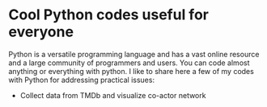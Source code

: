 
<h1> Cool Python codes useful for everyone</h1>
<p> Python is a versatile programming language and has a vast online resource and a large community of programmers and users. You can code almost anything or everything with python. I like to share here a few of my codes with Python for addressing practical issues:</p>
<ul>
<li>Collect data from TMDb and visualize co-actor network</li> 

</ul> 
